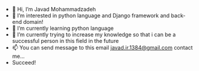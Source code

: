 - 👋 Hi, I’m Javad Mohammadzadeh
- 👀 I’m interested in python language and Django framework and back-end domain!
- 🌱 I’m currently learning python language
- 💞️ I’m currently trying to increase my knowledge so that i can be a successful person in this field in the future
- 📫 You can send message to this email javad.ir.1384@gmail.com contact me...
- Succeed!
